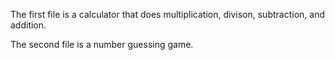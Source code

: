The first file is a calculator that does multiplication, divison, subtraction, and addition.

The second file is a number guessing game.
